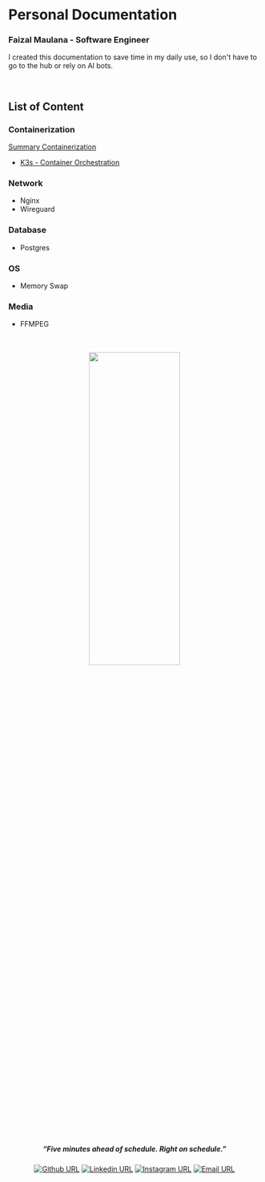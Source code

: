 # Personal Documentation

### Faizal Maulana - Software Engineer

I created this documentation to save time in my daily use, so I don't have to go to the hub or rely on AI bots.

<br>

## List of Content

### Containerization
[Summary Containerization](Containerization/index.md)
- [K3s - Container Orchestration](Containerization/K3s/index.md)

### Network
- Nginx
- Wireguard

### Database
- Postgres

### OS
- Memory Swap

### Media
- FFMPEG

<br>
<br>

<div align="center">

<img src="https://media4.giphy.com/media/v1.Y2lkPTc5MGI3NjExZ2p2OTltZ3AwNTM1ZHQ3c2h1YXp5YmVha3NuYmh0YWtxeGhrdG83YiZlcD12MV9pbnRlcm5hbF9naWZfYnlfaWQmY3Q9Zw/i79P9wUfnmPyo/giphy.gif"  width=60% height=40%>
<h5><i>“Five minutes ahead of schedule. Right on schedule.”</i></h5>


[![Github URL](https://img.shields.io/twitter/url?color=24292e&label=faizallmaullana&logo=github&style=flat-square&url=https://github.com/faizallmaullana)](https://github.com/faizallmaullana)
[![Linkedin URL](https://img.shields.io/twitter/url?color=0072b1&label=Faizal+Maulana&logo=linkedin&style=flat-square&url=https://www.linkedin.com/in/faizallmaullana/)](https://www.linkedin.com/in/faizallmaullana/)
[![Instagram URL](https://img.shields.io/twitter/url?color=e4405f&label=paisaltanjung.id&logo=instagram&style=flat-square&url=https://www.instagram.com/paisaltanjung.id)](https://www.instagram.com/paisaltanjung.id)
[![Email URL](https://img.shields.io/twitter/url?color=ea4335&label=faizalmaulana.dev@gmail.com&logo=gmail&style=flat-square&url=https%3A%2F%2Fgmail.com)](mailto:faizalmaulana.dev@gmail.com)


</div>
